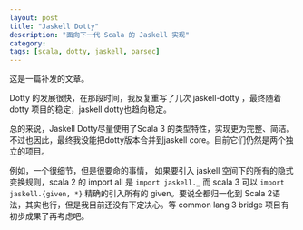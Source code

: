 ```yaml
---
layout: post
title: "Jaskell Dotty"
description: "面向下一代 Scala 的 Jaskell 实现"
category: 
tags: [scala, dotty, jaskell, parsec]
---
```




这是一篇补发的文章。

Dotty 的发展很快，在那段时间，我反复重写了几次 jaskell-dotty ，最终随着 dotty 项目的稳定，jaskell dotty也趋向稳定。

总的来说，Jaskell Dotty尽量使用了Scala 3 的类型特性，实现更为完整、简洁。不过也因此，最终我没能把dotty版本合并到jaskell core。目前它们仍然是两个独立的项目。

例如，一个很细节，但是很要命的事情， 如果要引入 jaskell 空间下的所有的隐式变换规则，scala 2 的 import all 是 `import jaskell._` 而 scala 3 可以 `import jaskell.{given, *}` 精确的引入所有的 given。要说全都归一化到 Scala 2语法，其实也行，但是我目前还没有下定决心。等 common lang 3 bridge 项目有初步成果了再考虑吧。